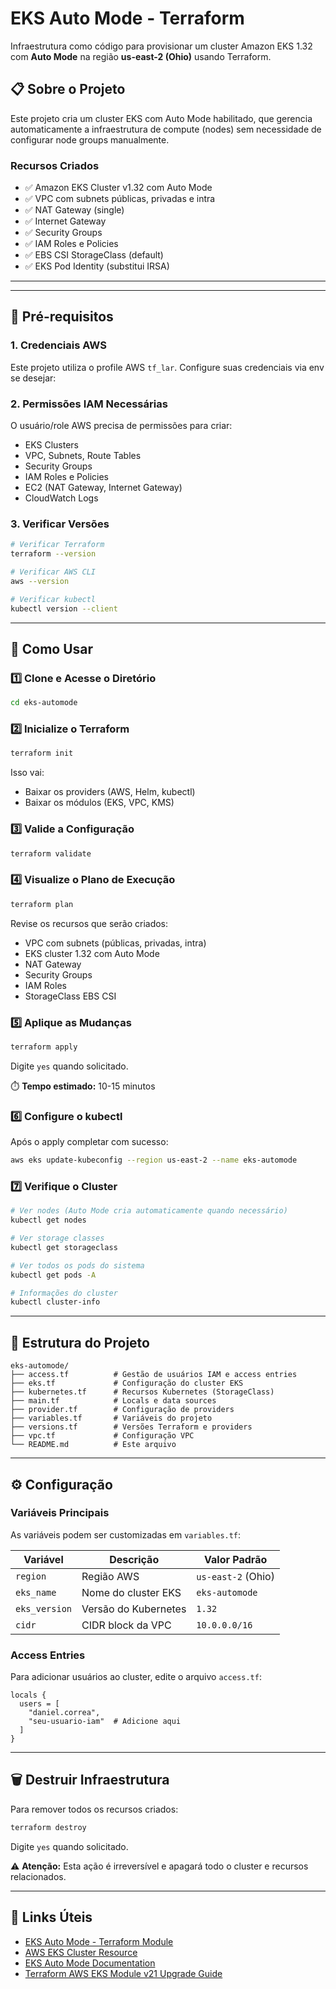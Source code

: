 # EKS Auto Mode - Terraform

Infraestrutura como código para provisionar um cluster Amazon EKS 1.32 com **Auto Mode** na região **us-east-2 (Ohio)** usando Terraform.

## 📋 Sobre o Projeto

Este projeto cria um cluster EKS com Auto Mode habilitado, que gerencia automaticamente a infraestrutura de compute (nodes) sem necessidade de configurar node groups manualmente.

### Recursos Criados

- ✅ Amazon EKS Cluster v1.32 com Auto Mode
- ✅ VPC com subnets públicas, privadas e intra
- ✅ NAT Gateway (single)
- ✅ Internet Gateway
- ✅ Security Groups
- ✅ IAM Roles e Policies
- ✅ EBS CSI StorageClass (default)
- ✅ EKS Pod Identity (substitui IRSA)

---


---

## 🔐 Pré-requisitos

### 1. Credenciais AWS

Este projeto utiliza o profile AWS `tf_lar`. Configure suas credenciais via env se desejar:


### 2. Permissões IAM Necessárias

O usuário/role AWS precisa de permissões para criar:
- EKS Clusters
- VPC, Subnets, Route Tables
- Security Groups
- IAM Roles e Policies
- EC2 (NAT Gateway, Internet Gateway)
- CloudWatch Logs

### 3. Verificar Versões

```bash
# Verificar Terraform
terraform --version

# Verificar AWS CLI
aws --version

# Verificar kubectl
kubectl version --client
```

---

## 🚀 Como Usar

### 1️⃣ Clone e Acesse o Diretório

```bash
cd eks-automode
```

### 2️⃣ Inicialize o Terraform

```bash
terraform init
```

Isso vai:
- Baixar os providers (AWS, Helm, kubectl)
- Baixar os módulos (EKS, VPC, KMS)

### 3️⃣ Valide a Configuração

```bash
terraform validate
```

### 4️⃣ Visualize o Plano de Execução

```bash
terraform plan
```

Revise os recursos que serão criados:
- VPC com subnets (públicas, privadas, intra)
- EKS cluster 1.32 com Auto Mode
- NAT Gateway
- Security Groups
- IAM Roles
- StorageClass EBS CSI

### 5️⃣ Aplique as Mudanças

```bash
terraform apply
```

Digite `yes` quando solicitado.

⏱️ **Tempo estimado:** 10-15 minutos

### 6️⃣ Configure o kubectl

Após o apply completar com sucesso:

```bash
aws eks update-kubeconfig --region us-east-2 --name eks-automode
```

### 7️⃣ Verifique o Cluster

```bash
# Ver nodes (Auto Mode cria automaticamente quando necessário)
kubectl get nodes

# Ver storage classes
kubectl get storageclass

# Ver todos os pods do sistema
kubectl get pods -A

# Informações do cluster
kubectl cluster-info
```

---

## 📁 Estrutura do Projeto

```
eks-automode/
├── access.tf          # Gestão de usuários IAM e access entries
├── eks.tf             # Configuração do cluster EKS
├── kubernetes.tf      # Recursos Kubernetes (StorageClass)
├── main.tf            # Locals e data sources
├── provider.tf        # Configuração de providers
├── variables.tf       # Variáveis do projeto
├── versions.tf        # Versões Terraform e providers
├── vpc.tf             # Configuração VPC
└── README.md          # Este arquivo
```

---

## ⚙️ Configuração

### Variáveis Principais

As variáveis podem ser customizadas em `variables.tf`:

| Variável | Descrição | Valor Padrão |
|----------|-----------|--------------|
| `region` | Região AWS | `us-east-2` (Ohio) |
| `eks_name` | Nome do cluster EKS | `eks-automode` |
| `eks_version` | Versão do Kubernetes | `1.32` |
| `cidr` | CIDR block da VPC | `10.0.0.0/16` |

### Access Entries

Para adicionar usuários ao cluster, edite o arquivo `access.tf`:

```hcl
locals {
  users = [
    "daniel.correa",
    "seu-usuario-iam"  # Adicione aqui
  ]
}
```

---

## 🗑️ Destruir Infraestrutura

Para remover todos os recursos criados:

```bash
terraform destroy
```

Digite `yes` quando solicitado.

⚠️ **Atenção:** Esta ação é irreversível e apagará todo o cluster e recursos relacionados.

---

## 🔗 Links Úteis

- [EKS Auto Mode - Terraform Module](https://registry.terraform.io/modules/terraform-aws-modules/eks/aws/latest/examples/eks-auto-mode)
- [AWS EKS Cluster Resource](https://registry.terraform.io/providers/hashicorp/aws/6.18.0/docs/resources/eks_cluster)
- [EKS Auto Mode Documentation](https://docs.aws.amazon.com/eks/latest/userguide/automode.html)
- [Terraform AWS EKS Module v21 Upgrade Guide](https://github.com/terraform-aws-modules/terraform-aws-eks/blob/master/docs/UPGRADE-21.0.md)

